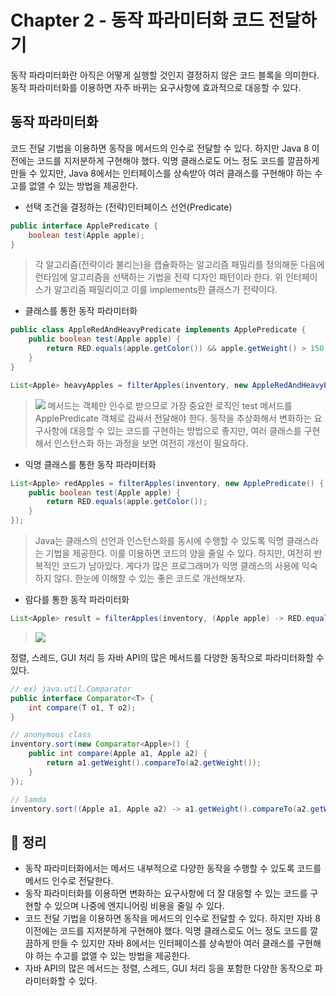 # Chapter 2 - 동작 파라미터화 코드 전달하기
동작 파라미터화란 아직은 어떻게 실행할 것인지 결정하지 않은 코드 블록을 의미한다. 동작 파라미터화를 이용하면 자주 바뀌는 요구사항에 효과적으로 대응할 수 있다.

## 동작 파라미터화
코드 전달 기법을 이용하면 동작을 메서드의 인수로 전달할 수 있다. 하지만 Java 8 이전에는 코드를 지저분하게 구현해야 했다. 익명 클래스로도 어느 정도 코드를 깔끔하게 만들 수 있지만, Java 8에서는 인터페이스를 상속받아 여러 클래스를 구현해야 하는 수고를 없앨 수 있는 방법을 제공한다.

- 선택 조건을 결정하는 (전략)인터페이스 선언(Predicate)
```java
public interface ApplePredicate {
    boolean test(Apple apple);
}
```
> 각 알고리즘(전략이라 불리는)을 캡슐화하는 알고리즘 패밀리를 정의해둔 다음에 런타임에 알고리즘을 선택하는 기법을 전략 디자인 패턴이라 한다. 위 인터페이스가 알고리즘 패밀리이고 이를 implements한 클래스가 전략이다.

- 클래스를 통한 동작 파라미터화
```java
public class AppleRedAndHeavyPredicate implements ApplePredicate {
    public boolean test(Apple apple) {
        return RED.equals(apple.getColor()) && apple.getWeight() > 150;
    }
}

List<Apple> heavyApples = filterApples(inventory, new AppleRedAndHeavyPredicate());
```
> <img src="https://user-images.githubusercontent.com/60968342/130902227-5d7efade-6fb5-4524-bb04-b75097e60d59.jpg">
> 메서드는 객체만 인수로 받으므로 가장 중요한 로직인 test 메서드를 ApplePredicate 객체로 감싸서 전달해야 한다. 동작을 추상화해서 변화하는 요구사항에 대응할 수 있는 코드를 구현하는 방법으로 좋지만, 여러 클래스를 구현해서 인스턴스화 하는 과정을 보면 여전히 개선이 필요하다.

- 익명 클래스를 통한 동작 파라미터화
```java
List<Apple> redApples = filterApples(inventory, new ApplePredicate() {
    public boolean test(Apple apple) {
        return RED.equals(apple.getColor());
    }
});
```
> Java는 클래스의 선언과 인스턴스화를 동시에 수행할 수 있도록 익명 클래스라는 기법을 제공한다. 이를 이용하면 코드의 양을 줄일 수 있다. 하지만, 여전히 반복적인 코드가 남아있다. 게다가 많은 프로그래머가 익명 클래스의 사용에 익숙하지 않다. 한눈에 이해할 수 있는 좋은 코드로 개선해보자.

- 람다를 통한 동작 파라미터화
```java
List<Apple> result = filterApples(inventory, (Apple apple) -> RED.equals(apple.getColor()));
```
> <img src="https://user-images.githubusercontent.com/60968342/130902235-55a4fd3b-43ab-4467-8084-8d8514c2ed6a.jpg">     

정렬, 스레드, GUI 처리 등 자바 API의 많은 메서드를 다양한 동작으로 파라미터화할 수 있다.
```java
// ex) java.util.Comparator
public interface Comparator<T> {
    int compare(T o1, T o2);
}
```

```java
// anonymous class
inventory.sort(new Comparator<Apple>() {
    public int compare(Apple a1, Apple a2) {
        return a1.getWeight().compareTo(a2.getWeight());
    }
});

// lamda
inventory.sort((Apple a1, Apple a2) -> a1.getWeight().compareTo(a2.getWeight()));
```

## 📌 정리
- 동작 파라미터화에서는 메서드 내부적으로 다양한 동작을 수행할 수 있도록 코드를 메서드 인수로 전달한다.
- 동작 파라미터화를 이용하면 변화하는 요구사항에 더 잘 대응할 수 있는 코드를 구현할 수 있으며 나중에 엔지니어링 비용을 줄일 수 있다.
- 코드 전달 기법을 이용하면 동작을 메서드의 인수로 전달할 수 있다. 하지만 자바 8 이전에는 코드를 지저분하게 구현해야 했다. 익명 클래스로도 어느 정도 코드를 깔끔하게 만들 수 있지만 자바 8에서는 인터페이스를 상속받아 여러 클래스를 구현해야 하는 수고를 없앨 수 있는 방법을 제공한다.
- 자바 API의 많은 메서드는 정렬, 스레드, GUI 처리 등을 포함한 다양한 동작으로 파라미터화할 수 있다.